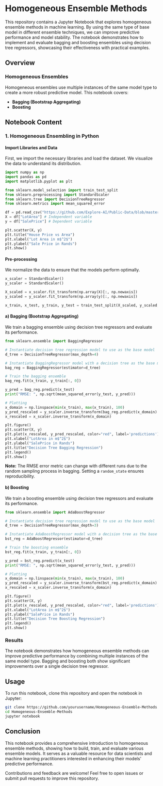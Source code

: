 # Homogeneous Ensemble Methods

This repository contains a Jupyter Notebook that explores homogeneous ensemble methods in machine learning. By using the same type of base model in different ensemble techniques, we can improve predictive performance and model stability. The notebook demonstrates how to implement and evaluate bagging and boosting ensembles using decision tree regressors, showcasing their effectiveness with practical examples.

## Overview

### Homogeneous Ensembles
Homogeneous ensembles use multiple instances of the same model type to create a more robust predictive model. This notebook covers:
- **Bagging (Bootstrap Aggregating)**
- **Boosting**

## Notebook Content

### 1. Homogeneous Ensembling in Python

#### Import Libraries and Data
First, we import the necessary libraries and load the dataset. We visualize the data to understand its distribution.

```python
import numpy as np  
import pandas as pd  
import matplotlib.pyplot as plt  

from sklearn.model_selection import train_test_split
from sklearn.preprocessing import StandardScaler
from sklearn.tree import DecisionTreeRegressor
from sklearn.metrics import mean_squared_error

df = pd.read_csv("https://github.com/Explore-AI/Public-Data/blob/master/house_price_by_area.csv?raw=true")
X = df["LotArea"] # Independent variable
y = df["SalePrice"] # Dependent variable

plt.scatter(X, y)
plt.title("House Price vs Area")
plt.xlabel("Lot Area in m$^2$")
plt.ylabel("Sale Price in Rands")
plt.show()
```

#### Pre-processing
We normalize the data to ensure that the models perform optimally.

```python
x_scaler = StandardScaler()
y_scaler = StandardScaler()

X_scaled = x_scaler.fit_transform(np.array(X)[:, np.newaxis])
y_scaled = y_scaler.fit_transform(np.array(y)[:, np.newaxis])

x_train, x_test, y_train, y_test = train_test_split(X_scaled, y_scaled, test_size=0.2, random_state=6)
```

#### a) Bagging (Bootstrap Aggregating)
We train a bagging ensemble using decision tree regressors and evaluate its performance.

```python
from sklearn.ensemble import BaggingRegressor

# Instantiate decision tree regression model to use as the base model
d_tree = DecisionTreeRegressor(max_depth=4)

# Instantiate BaggingRegressor model with a decision tree as the base model
bag_reg = BaggingRegressor(estimator=d_tree)

# Train the bagging ensemble
bag_reg.fit(x_train, y_train[:, 0])

y_pred = bag_reg.predict(x_test)
print("RMSE: ", np.sqrt(mean_squared_error(y_test, y_pred)))

# Plotting
x_domain = np.linspace(min(x_train), max(x_train), 100)
y_pred_rescaled = y_scaler.inverse_transform(bag_reg.predict(x_domain).reshape(-1, 1))
x_rescaled = x_scaler.inverse_transform(x_domain)

plt.figure()
plt.scatter(X, y)
plt.plot(x_rescaled, y_pred_rescaled, color="red", label='predictions')
plt.xlabel("LotArea in m$^2$")
plt.ylabel("SalePrice in Rands")
plt.title("Decision Tree Bagging Regression")
plt.legend()
plt.show()
```
**Note:** The RMSE error metric can change with different runs due to the random sampling process in bagging. Setting a `random_state` ensures reproducibility.

#### b) Boosting
We train a boosting ensemble using decision tree regressors and evaluate its performance.

```python
from sklearn.ensemble import AdaBoostRegressor

# Instantiate decision tree regression model to use as the base model
d_tree = DecisionTreeRegressor(max_depth=3)

# Instantiate AdaBoostRegressor model with a decision tree as the base model
bst_reg = AdaBoostRegressor(estimator=d_tree)

# Train the boosting ensemble
bst_reg.fit(x_train, y_train[:, 0])

y_pred = bst_reg.predict(x_test)
print("RMSE: ", np.sqrt(mean_squared_error(y_test, y_pred)))

# Plotting
x_domain = np.linspace(min(x_train), max(x_train), 100)
y_pred_rescaled = y_scaler.inverse_transform(bst_reg.predict(x_domain).reshape(-1, 1))
x_rescaled = x_scaler.inverse_transform(x_domain)

plt.figure()
plt.scatter(X, y)
plt.plot(x_rescaled, y_pred_rescaled, color="red", label='predictions')
plt.xlabel("LotArea in m$^2$")
plt.ylabel("SalePrice in Rands")
plt.title("Decision Tree Boosting Regression")
plt.legend()
plt.show()
```

### Results
The notebook demonstrates how homogeneous ensemble methods can improve predictive performance by combining multiple instances of the same model type. Bagging and boosting both show significant improvements over a single decision tree regressor.

## Usage
To run this notebook, clone this repository and open the notebook in Jupyter:

```bash
git clone https://github.com/yourusername/Homogeneous-Ensemble-Methods.git
cd Homogeneous-Ensemble-Methods
jupyter notebook
```

## Conclusion
This notebook provides a comprehensive introduction to homogeneous ensemble methods, showing how to build, train, and evaluate various ensemble models. It serves as a valuable resource for data scientists and machine learning practitioners interested in enhancing their models' predictive performance.

Contributions and feedback are welcome! Feel free to open issues or submit pull requests to improve this repository.
